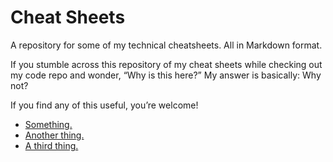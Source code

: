 # Cheat Sheets

A repository for some of my technical cheatsheets. All in Markdown format. 

If you stumble across this repository of my cheat sheets while checking out my code repo and wonder, “Why is this here?” My answer is basically: Why not?

If you find any of this useful, you’re welcome!

* [Something.][1]
* [Another thing.][2]
* [A third thing.][3]

[1]: thing_1 "Something."
[2]: thing_2 "Another thing."
[3]: thing_3 "A third thing."

